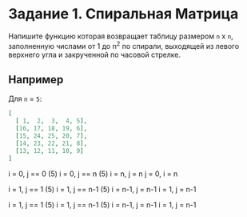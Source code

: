 # Задание 1. Спиральная Матрица

Напишите функцию которая возвращает таблицу размером `n` x `n`, заполненную числами от
1 до n<sup>2</sup> по спирали, выходящей из левого верхнего угла и закрученной по часовой стрелке.

## Например

Для `n` = `5`:

```json
[
  [ 1,  2,  3,  4, 5],
  [16, 17, 18, 19, 6],
  [15, 24, 25, 20, 7],
  [14, 23, 22, 21, 8],
  [13, 12, 11, 10, 9] 
]
```

i = 0, j == 0 (5)
i = 0, j == n (5)
i = n, j = n
j = 0, i = n

i = 1, j == 1 (5)
i = 1, j == n-1 (5)
i = n-1, j = n-1
i = 1, j = n-1

i = 1, j == 1 (5)
i = 1, j == n-1 (5)
i = n-1, j = n-1
i = 1, j = n-1
